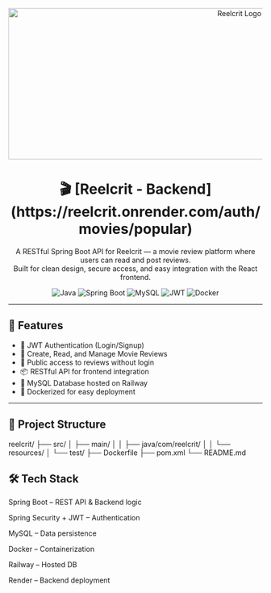 <p align="center">
  <img src="https://github.com/user-attachments/assets/b33290cd-b45a-4781-b72b-d9e154630e4e" alt="Reelcrit Logo" height="300" width="900"/>
</p>

<h1 align="center">🎬 [Reelcrit - Backend](https://reelcrit.onrender.com/auth/movies/popular)</h1>


<p align="center">
  A RESTful Spring Boot API for Reelcrit — a movie review platform where users can read and post reviews.<br>
  Built for clean design, secure access, and easy integration with the React frontend.
</p>

<p align="center">
  <img alt="Java" src="https://img.shields.io/badge/Java-ED8B00?style=for-the-badge&logo=openjdk&logoColor=white"/>
  <img alt="Spring Boot" src="https://img.shields.io/badge/Spring_Boot-6DB33F?style=for-the-badge&logo=spring-boot&logoColor=white"/>
  <img alt="MySQL" src="https://img.shields.io/badge/MySQL-00758F?style=for-the-badge&logo=mysql&logoColor=white"/>
  <img alt="JWT" src="https://img.shields.io/badge/JWT-black?style=for-the-badge&logo=JSON%20web%20tokens"/>
  <img alt="Docker" src="https://img.shields.io/badge/Docker-0db7ed?style=for-the-badge&logo=docker&logoColor=white"/>
</p>

---

## 🧠 Features

- 🔐 JWT Authentication (Login/Signup)
- 📝 Create, Read, and Manage Movie Reviews
- 🧑 Public access to reviews without login
- 📦 RESTful API for frontend integration
- 💾 MySQL Database hosted on Railway
- 🚀 Dockerized for easy deployment

---

## 📂 Project Structure
reelcrit/ ├── src/ │ ├── main/ │ │ ├── java/com/reelcrit/ │ │ └── resources/ │ └── test/ ├── Dockerfile ├── pom.xml └── README.md

## 🛠️ Tech Stack
Spring Boot – REST API & Backend logic

Spring Security + JWT – Authentication

MySQL – Data persistence

Docker – Containerization

Railway – Hosted DB

Render – Backend deployment
